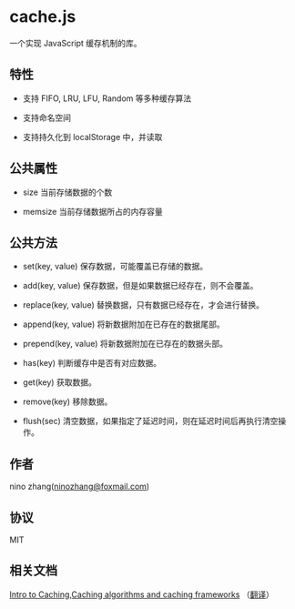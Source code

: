 cache.js
========

一个实现 JavaScript 缓存机制的库。

## 特性

* 支持 FIFO, LRU, LFU, Random 等多种缓存算法

* 支持命名空间

* 支持持久化到 localStorage 中，并读取

## 公共属性

* size
当前存储数据的个数

* memsize
当前存储数据所占的内存容量

## 公共方法

* set(key, value)
保存数据，可能覆盖已存储的数据。

* add(key, value)
保存数据，但是如果数据已经存在，则不会覆盖。

* replace(key, value)
替换数据，只有数据已经存在，才会进行替换。

* append(key, value)
将新数据附加在已存在的数据尾部。

* prepend(key, value)
将新数据附加在已存在的数据头部。

* has(key)
判断缓存中是否有对应数据。

* get(key)
获取数据。

* remove(key)
移除数据。

* flush(sec)
清空数据，如果指定了延迟时间，则在延迟时间后再执行清空操作。

## 作者

nino zhang(ninozhang@foxmail.com)

## 协议

MIT

## 相关文档

[Intro to Caching,Caching algorithms and caching frameworks](http://www.jtraining.com/component/content/article/35-jtraining-blog/98.html) （[翻译](http://www.zavakid.com/25)）

